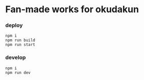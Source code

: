 # Fan-made works for okudakun

### deploy
```
npm i
npm run build
npm run start
```
### develop
```
npm i
npm run dev
```